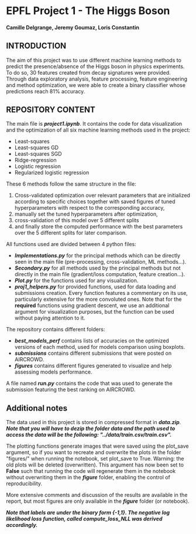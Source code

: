 # EPFL Project 1 - The Higgs Boson
#### Camille Delgrange, Jeremy Goumaz, Loris Constantin

## INTRODUCTION

The aim of this project was to use different machine learning methods to predict the presence/absence of the Higgs boson in physics experiments. To do so, 30 features created from decay signatures were provided. Through data exploratory analysis, feature processing, feature engineering and method optimization, we were able to create a binary classifier whose predictions reach 81% accuracy.

## REPOSITORY CONTENT

The main file is ***project1.ipynb***. It contains the code for data visualization and the optimization of all six machine learning methods used in the project:
- Least-squares
- Least-squares GD
- Least-squares SGD
- Ridge-regression
- Logistic regression
- Regularized logistic regression  

These 6 methods follow the same structure in the file: 
1. Cross-validated optimization over relevant parameters that are initialized according to specific choices together with saved figures of tuned hyperparameters with respect to the corresponding accuracy, 
2. manually set the tuned hyperparameters after optimization,
3. cross-validation of this model over 5 different splits 
4. and finally store the computed performance with the best parameters over the 5 different splits for later comparison.

All functions used are divided between 4 python files:
- ***Implementations.py*** for the principal methods which can be directly seen in the main file (pre-processing, cross-validation, ML methods...).
- ***Secondary.py*** for all methods used by the principal methods but not directly in the main file (gradient/loss computation, feature creation...).
- ***Plot.py*** for the functions used for any visualization.
- ***proj1_helpers.py*** for provided functions, used for data loading and submissions creation.
Every function features a commentary on its use, particularly extensive for the more convoluted ones.
Note that for the **required** functions using gradient descent, we use an additional argument for visualization purposes, but the function can be used without paying attention to it.

The repository contains different folders: 
- ***best_models_perf*** contains lists of accuracies on the optimized versions of each method, used for models comparison using boxplots.
- ***submissions*** contains different submissions that were posted on AIRCROWD.
- ***figures*** contains different figures generated to visualize and help assessing models performance.

A file named ***run.py*** contains the code that was used to generate the submission featuring the best ranking on AIRCROWD.

## Additional notes

The data used in this project is stored in compressed format in ***data.zip***. ***Note that you will have to dezip the folder data and the path used to access the data will be the following: "../data/train.csv/train.csv".***

The plotting functions generate images that were saved using the plot_save argument, so if you want to recreate and overwrite the plots in the folder "figures/" when running the notebook, set plot_save to True. Warning: the old plots will be deleted (overwritten). This argument has now been set to **False** such that running the code will regenerate them in the notebook without overwriting them in the ***figure*** folder, enabling the control of reproducibility.

More extensive comments and discussion of the results are available in the report, but most figures are only available in the ***figure*** folder (or notebook).

***Note that labels are under the binary form {-1,1}. The negative log likelihood loss function, called compute_loss_NLL was derived accordingly.***
